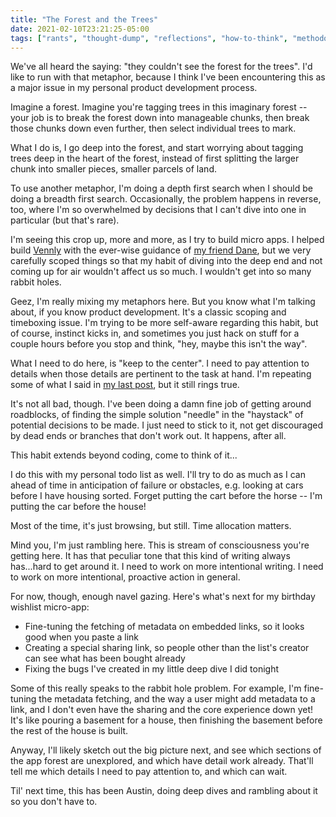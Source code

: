 ```yaml
---
title: "The Forest and the Trees"
date: 2021-02-10T23:21:25-05:00
tags: ["rants", "thought-dump", "reflections", "how-to-think", "methodology", "philosophy"]
---
```


We've all heard the saying: "they couldn't see the forest for the trees". I'd like to run with that metaphor, because I think I've been encountering this as a major issue in my personal product development process.

Imagine a forest. Imagine you're tagging trees in this imaginary forest -- your job is to break the forest down into manageable chunks, then break those chunks down even further, then select individual trees to mark.

What I do is, I go deep into the forest, and start worrying about tagging trees deep in the heart of the forest, instead of first splitting the larger chunk into smaller pieces, smaller parcels of land.

To use another metaphor, I'm doing a depth first search when I should be doing a breadth first search. Occasionally, the problem happens in reverse, too, where I'm so overwhelmed by decisions that I can't dive into one in particular (but that's rare).

I'm seeing this crop up, more and more, as I try to build micro apps. I helped build [Vennly](https://venn.ly) with the ever-wise guidance of [my friend Dane](https://v1labs.com), but we very carefully scoped things so that my habit of diving into the deep end and not coming up for air wouldn't affect us so much. I wouldn't get into so many rabbit holes.

Geez, I'm really mixing my metaphors here. But you know what I'm talking about, if you know product development. It's a classic scoping and timeboxing issue. I'm trying to be more self-aware regarding this habit, but of course, instinct kicks in, and sometimes you just hack on stuff for a couple hours before you stop and think, "hey, maybe this isn't the way".

What I need to do here, is "keep to the center". I need to pay attention to details when those details are pertinent to the task at hand. I'm repeating some of what I said in [my last post](https://austinpocus.com/posts/deferring-decisions), but it still rings true.

It's not all bad, though. I've been doing a damn fine job of getting around roadblocks, of finding the simple solution "needle" in the "haystack" of potential decisions to be made. I just need to stick to it, not get discouraged by dead ends or branches that don't work out. It happens, after all.

This habit extends beyond coding, come to think of it...

I do this with my personal todo list as well. I'll try to do as much as I can ahead of time in anticipation of failure or obstacles, e.g. looking at cars before I have housing sorted. Forget putting the cart before the horse -- I'm putting the car before the house!

Most of the time, it's just browsing, but still. Time allocation matters.

Mind you, I'm just rambling here. This is stream of consciousness you're getting here. It has that peculiar tone that this kind of writing always has...hard to get around it. I need to work on more intentional writing. I need to work on more intentional, proactive action in general.

For now, though, enough navel gazing. Here's what's next for my birthday wishlist micro-app:

- Fine-tuning the fetching of metadata on embedded links, so it looks good when you paste a link
- Creating a special sharing link, so people other than the list's creator can see what has been bought already
- Fixing the bugs I've created in my little deep dive I did tonight

Some of this really speaks to the rabbit hole problem. For example, I'm fine-tuning the metadata fetching, and the way a user might add metadata to a link, and I don't even have the sharing and the core experience down yet! It's like pouring a basement for a house, then finishing the basement before the rest of the house is built.

Anyway, I'll likely sketch out the big picture next, and see which sections of the app forest are unexplored, and which have detail work already. That'll tell me which details I need to pay attention to, and which can wait.

Til' next time, this has been Austin, doing deep dives and rambling about it so you don't have to.
